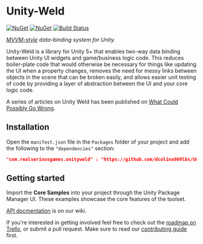 # Unity-Weld

[![NuGet](https://img.shields.io/nuget/dt/RSG.UnityWeld.svg)](https://www.nuget.org/packages/RSG.UnityWeld/)
[![NuGet](https://img.shields.io/nuget/v/RSG.UnityWeld.svg)](https://www.nuget.org/packages/RSG.UnityWeld/)
[![Build Status](https://travis-ci.org/Real-Serious-Games/Unity-Weld.svg?branch=master)](https://travis-ci.org/Real-Serious-Games/Unity-Weld)

*[MVVM-style](https://msdn.microsoft.com/en-us/library/hh848246.aspx) data-binding system for Unity.*

Unity-Weld is a library for Unity 5+ that enables two-way data binding between Unity UI widgets and game/business logic code. This reduces boiler-plate code that would otherwise be necessary for things like updating the UI when a property changes, removes the need for messy links between objects in the scene that can be broken easily, and allows easier unit testing of code by providing a layer of abstraction between the UI and your core logic code.

A series of articles on Unity Weld has been published on [What Could Possibly Go Wrong](http://www.what-could-possibly-go-wrong.com/bringing-mvvm-to-unity-part-1-about-mvvm-and-unity-weld).

## Installation

Open the `manifest.json` file in the `Packages` folder of your project and add the following to the `"dependencies"` section:

```JSON
"com.realseriousgames.unityweld" : "https://github.com/dcolina900lbs/Unity-Weld.git#upm"
```

## Getting started

Import the **Core Samples** into your project through the Unity Package Manager UI. These examples showcase the core features of the toolset.

[API docmentation](https://github.com/Real-Serious-Games/Unity-Weld/wiki) is on our wiki.

If you're interested in getting involved feel free to check out the [roadmap on Trello](https://trello.com/b/KVFUvGR0), or submit a pull request. Make sure to read our [contributing guide](CONTRIBUTING) first.
